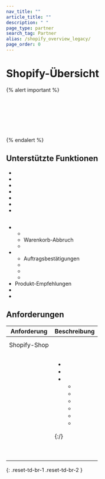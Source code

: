 ```yaml
---
nav_title: ""
article_title: ""
description: " "
page_type: partner
search_tag: Partner
alias: /shopify_overview_legacy/
page_order: 0
---
```


# Shopify-Übersicht

>  

 


{% alert important %}
 <br><br> <br><br>  <br><br>    <br><br> 
{% endalert %}

## Unterstützte Funktionen

- 
- 
- 
- 
-  
-  
-  

##  

-  
  -  
  - Warenkorb-Abbruch 
  -  
- 
  - Auftragsbestätigungen 
  -  
  -  
  - 
- Produkt-Empfehlungen
- 
- 

## Anforderungen

| Anforderung | Beschreibung |
| --- | --- |
| Shopify-Shop | <br><br>  |
|  | <ul><li></li><li></li><li><ul><li></li><li></li><li></li><li></li><li></li><li></li></ul></li></ul>{:/} |
|  |  <br><br> |
|  |  |
{: .reset-td-br-1 .reset-td-br-2 }

## 

    
